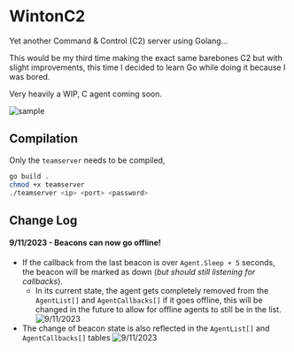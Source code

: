 # WintonC2
Yet another Command & Control (C2) server using Golang...

This would be my third time making the exact same barebones C2 but with slight improvements, this time I decided to learn Go while doing it because I was bored.

Very heavily a WIP, C agent coming soon.

![sample](https://i.imgur.com/5owJ9Cg.png)

## Compilation
Only the `teamserver` needs to be compiled,
```bash
go build .
chmod +x teamserver
./teamserver <ip> <port> <password>
```

## Change Log

#### 9/11/2023 - Beacons can now go offline!
- If the callback from the last beacon is over `Agent.Sleep + 5` seconds, the beacon will be marked as down (_but should still listening for callbacks_).
   - In its current state, the agent gets completely removed from the `AgentList[]` and `AgentCallbacks[]` if it goes offline, this will be changed in the future to allow for offline agents to still be in the list.
    ![9/11/2023](https://i.imgur.com/CZm1eGe.png)
- The change of beacon state is also reflected in the `AgentList[]` and `AgentCallbacks[]` tables
    ![9/11/2023](https://i.imgur.com/p87EHej.png)